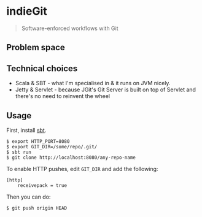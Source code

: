 # indieGit


> Software-enforced workflows with Git

## Problem space

## Technical choices

- Scala & SBT - what I'm specialised in & it runs on JVM nicely.
- Jetty & Servlet - because JGit's Git Server is built on top of Servlet and there's no need to reinvent the wheel

## Usage

First, install [sbt](https://www.scalawilliam.com/essential-sbt/).

```
$ export HTTP_PORT=8080
$ export GIT_DIR=/some/repo/.git/
$ sbt run
$ git clone http://localhost:8080/any-repo-name 
```

To enable HTTP pushes, edit `GIT_DIR` and add the following:
```
[http]
	receivepack = true
```

Then you can do:

```
$ git push origin HEAD
```
